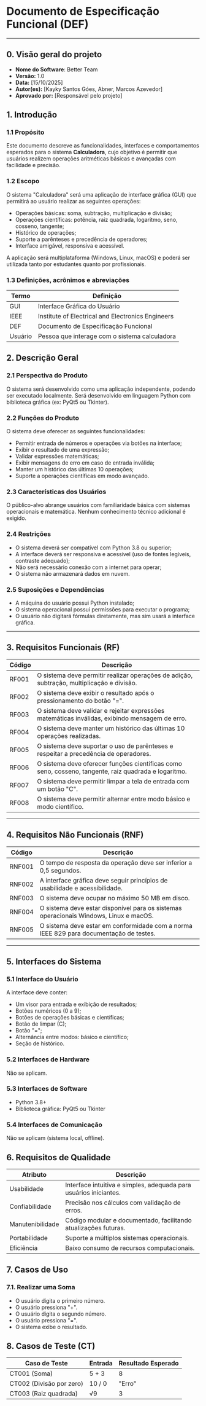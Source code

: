 
# **Documento de Especificação Funcional (DEF)**

---

## 0. Visão geral do projeto

- **Nome do Software**: Better Team
- **Versão:** 1.0
- **Data:** \[15/10/2025\]
- **Autor(es):** \[Kayky Santos Góes, Abner, Marcos Azevedor\]
- **Aprovado por:** \[Responsável pelo projeto\]

## 1. Introdução

### 1.1 Propósito

Este documento descreve as funcionalidades, interfaces e comportamentos esperados para o sistema **Calculadora**, cujo objetivo é permitir que usuários realizem operações aritméticas básicas e avançadas com facilidade e precisão.

### 1.2 Escopo

O sistema "Calculadora" será uma aplicação de interface gráfica (GUI) que permitirá ao usuário realizar as seguintes operações:

* Operações básicas: soma, subtração, multiplicação e divisão;
* Operações científicas: potência, raiz quadrada, logaritmo, seno, cosseno, tangente;
* Histórico de operações;
* Suporte a parênteses e precedência de operadores;
* Interface amigável, responsiva e acessível.

A aplicação será multiplataforma (Windows, Linux, macOS) e poderá ser utilizada tanto por estudantes quanto por profissionais.

### 1.3 Definições, acrônimos e abreviações

| Termo   | Definição                                         |
| ------- | ------------------------------------------------- |
| GUI     | Interface Gráfica do Usuário                      |
| IEEE    | Institute of Electrical and Electronics Engineers |
| DEF     | Documento de Especificação Funcional              |
| Usuário | Pessoa que interage com o sistema calculadora     |

## 2. Descrição Geral

### 2.1 Perspectiva do Produto

O sistema será desenvolvido como uma aplicação independente, podendo ser executado localmente. Será desenvolvido em linguagem Python com biblioteca gráfica (ex: PyQt5 ou Tkinter).

### 2.2 Funções do Produto

O sistema deve oferecer as seguintes funcionalidades:

* Permitir entrada de números e operações via botões na interface;
* Exibir o resultado de uma expressão;
* Validar expressões matemáticas;
* Exibir mensagens de erro em caso de entrada inválida;
* Manter um histórico das últimas 10 operações;
* Suporte a operações científicas em modo avançado.

### 2.3 Características dos Usuários

O público-alvo abrange usuários com familiaridade básica com sistemas operacionais e matemática. Nenhum conhecimento técnico adicional é exigido.

### 2.4 Restrições

* O sistema deverá ser compatível com Python 3.8 ou superior;
* A interface deverá ser responsiva e acessível (uso de fontes legíveis, contraste adequado);
* Não será necessário conexão com a internet para operar;
* O sistema não armazenará dados em nuvem.

### 2.5 Suposições e Dependências

* A máquina do usuário possui Python instalado;
* O sistema operacional possui permissões para executar o programa;
* O usuário não digitará fórmulas diretamente, mas sim usará a interface gráfica.

---

## 3. Requisitos Funcionais (RF)

| Código | Descrição                                                                                            |
| ------ | ---------------------------------------------------------------------------------------------------- |
| RF001  | O sistema deve permitir realizar operações de adição, subtração, multiplicação e divisão.            |
| RF002  | O sistema deve exibir o resultado após o pressionamento do botão "=".                                |
| RF003  | O sistema deve validar e rejeitar expressões matemáticas inválidas, exibindo mensagem de erro.       |
| RF004  | O sistema deve manter um histórico das últimas 10 operações realizadas.                              |
| RF005  | O sistema deve suportar o uso de parênteses e respeitar a precedência de operadores.                 |
| RF006  | O sistema deve oferecer funções científicas como seno, cosseno, tangente, raiz quadrada e logaritmo. |
| RF007  | O sistema deve permitir limpar a tela de entrada com um botão "C".                                   |
| RF008  | O sistema deve permitir alternar entre modo básico e modo científico.                                |

---

## 4. Requisitos Não Funcionais (RNF)

| Código | Descrição                                                                              |
| ------ | -------------------------------------------------------------------------------------- |
| RNF001 | O tempo de resposta da operação deve ser inferior a 0,5 segundos.                      |
| RNF002 | A interface gráfica deve seguir princípios de usabilidade e acessibilidade.            |
| RNF003 | O sistema deve ocupar no máximo 50 MB em disco.                                        |
| RNF004 | O sistema deve estar disponível para os sistemas operacionais Windows, Linux e macOS.  |
| RNF005 | O sistema deve estar em conformidade com a norma IEEE 829 para documentação de testes. |

---

## 5. Interfaces do Sistema

### 5.1 Interface do Usuário

A interface deve conter:

* Um visor para entrada e exibição de resultados;
* Botões numéricos (0 a 9);
* Botões de operações básicas e científicas;
* Botão de limpar (C);
* Botão "=";
* Alternância entre modos: básico e científico;
* Seção de histórico.

### 5.2 Interfaces de Hardware

Não se aplicam.

### 5.3 Interfaces de Software

* Python 3.8+
* Biblioteca gráfica: PyQt5 ou Tkinter

### 5.4 Interfaces de Comunicação

Não se aplicam (sistema local, offline).


## 6. Requisitos de Qualidade

| Atributo         | Descrição                                                         |
| ---------------- | ----------------------------------------------------------------- |
| Usabilidade      | Interface intuitiva e simples, adequada para usuários iniciantes. |
| Confiabilidade   | Precisão nos cálculos com validação de erros.                     |
| Manutenibilidade | Código modular e documentado, facilitando atualizações futuras.   |
| Portabilidade    | Suporte a múltiplos sistemas operacionais.                        |
| Eficiência       | Baixo consumo de recursos computacionais.                         |

## 7. Casos de Uso

### 7.1. Realizar uma Soma

- O usuário digita o primeiro número.
- O usuário pressiona "+".
- O usuário digita o segundo número.
- O usuário pressiona "=".
- O sistema exibe o resultado.

## **8. Casos de Teste (CT)**  

| **Caso de Teste**        | **Entrada** | **Resultado Esperado** |
| ------------------------ | ----------- | ---------------------- |
| CT001 (Soma)             | 5 + 3       | 8                      |
| CT002 (Divisão por zero) | 10 / 0      | "Erro"                 |
| CT003 (Raiz quadrada)    | √9          | 3                      |
